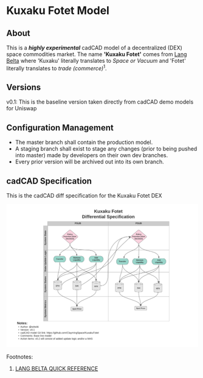 # Kuxaku Fotet Model


## About
This is a **_highly experimental_** cadCAD model of a decentralized (DEX) space commodities market. The name **'Kuxaku Fotet'** comes from <a href="https://expanse.fandom.com/wiki/Lang_Belta">Lang Belta</a> where 'Kuxaku' literally translates to _Space or Vacuum_ and 'Fotet' literally translates to _trade (commerce)_<sup>1</sup>. 

## Versions
v0.1: This is the baseline version taken directly from cadCAD demo models for Uniswap

## Configuration Management
* The master branch shall contain the production model.
* A staging branch shall exist to stage any changes (prior to being pushed into master) made by developers on their own dev branches.
* Every prior version will be archived out into its own branch.

## cadCAD Specification
This is the cadCAD diff specification for the Kuxaku Fotet DEX

![cadCAD Spec](images/kuxaku-fotet-cadcad-spec.png)

Footnotes:
1. <a href="https://quickref.langbelta.org/">LANG BELTA QUICK REFERENCE</a>


